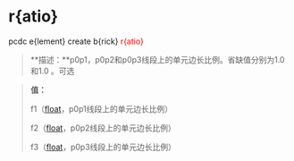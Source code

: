# r{atio}
pcdc e{lement} create b{rick} <span style='color: red;'>r{atio}</span>
> **描述：**p0p1，p0p2和p0p3线段上的单元边长比例。省缺值分别为1.0和1.0
。可选

> 
> **值：**
> 
> f1（[float](数据类型/float/)，p0p1线段上的单元边长比例）
> 
> f2（[float](数据类型/float/)，p0p2线段上的单元边长比例）
> 
> f3（[float](数据类型/float/)，p0p3线段上的单元边长比例）

